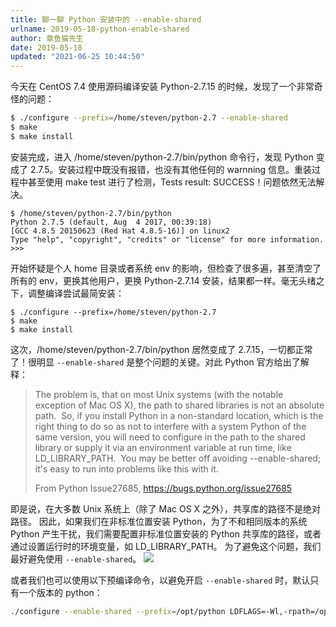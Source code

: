 ```yaml
---
title: 聊一聊 Python 安装中的 --enable-shared
urlname: 2019-05-18-python-enable-shared
author: 章鱼猫先生
date: 2019-05-18
updated: "2021-06-25 10:44:50"
---
```


今天在 CentOS 7.4 使用源码编译安装 Python-2.7.15 的时候，发现了一个非常奇怪的问题：

```bash
$ ./configure --prefix=/home/steven/python-2.7 --enable-shared
$ make
$ make install
```

安装完成，进入 /home/steven/python-2.7/bin/python 命令行，发现 Python 变成了 2.7.5。安装过程中既没有报错，也没有其他任何的 warnning 信息。重装过程中甚至使用 make test 进行了检测，Tests result: SUCCESS！问题依然无法解决。

    $ /home/steven/python-2.7/bin/python
    Python 2.7.5 (default, Aug  4 2017, 00:39:18)
    [GCC 4.8.5 20150623 (Red Hat 4.8.5-16)] on linux2
    Type "help", "copyright", "credits" or "license" for more information.
    >>>

开始怀疑是个人 home 目录或者系统 env 的影响，但检查了很多遍，甚至清空了所有的 env，更换其他用户，更换 Python-2.7.14 安装，结果都一样。毫无头绪之下，调整编译尝试最简安装：

    $ ./configure --prefix=/home/steven/python-2.7
    $ make
    $ make install

这次，/home/steven/python-2.7/bin/python 居然变成了 2.7.15，一切都正常了！很明显 `--enable-shared` 是整个问题的关键。对此 Python 官方给出了解释：

> The problem is, that on most Unix systems (with the notable exception of Mac OS X), the path to shared libraries is not an absolute path.  So, if you install Python in a non-standard location, which is the right thing to do so as not to interfere with a system Python of the same version, you will need to configure in the path to the shared library or supply it via an environment variable at run time, like LD_LIBRARY_PATH.  You may be better off avoiding --enable-shared; it's easy to run into problems like this with it.
>
> From Python Issue27685, <https://bugs.python.org/issue27685>

即是说，在大多数 Unix 系统上（除了 Mac OS X 之外），共享库的路径不是绝对路径。 因此，如果我们在非标准位置安装 Python，为了不和相同版本的系统 Python 产生干扰，我们需要配置非标准位置安装的 Python 共享库的路径，或者通过设置运行时的环境变量，如 LD_LIBRARY_PATH。 为了避免这个问题，我们最好避免使用 `--enable-shared`。
![](https://shub-1251708715.cos.ap-guangzhou.myqcloud.com/elog-cookbook-img/Fu3mNt-6GcKZPAlp-GyEH2qfCVOm.png)

或者我们也可以使用以下预编译命令，以避免开启 `--enable-shared` 时，默认只有一个版本的 python：

```bash
./configure --enable-shared --prefix=/opt/python LDFLAGS=-Wl,-rpath=/opt/python/lib
```
